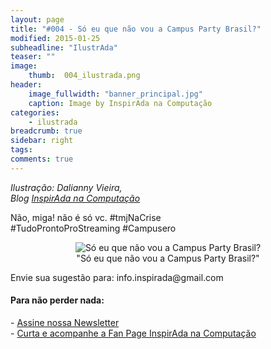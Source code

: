```yaml
---
layout: page
title: "#004 - Só eu que não vou a Campus Party Brasil?"
modified: 2015-01-25
subheadline: "IlustrAda"
teaser: ""
image:
    thumb:  004_ilustrada.png
header:
    image_fullwidth: "banner_principal.jpg"
    caption: Image by InspirAda na Computação
categories:
    - ilustrada
breadcrumb: true
sidebar: right  
tags:
comments: true  
---
```


<p style='font-style:italic;'>Ilustração: Dalianny Vieira, <br />Blog <a href="http://inspiradanacomputacao.com/" target="_blank">InspirAda na Computação</a></p>
<p>Não, miga! não é só vc. #tmjNaCrise <br />
#TudoProntoProStreaming #Campusero</p>
<div align="center">
    <figure>
        <img src="http://inspiradanacomputacao.github.io/images/004_ilustrada.png" alt="Só eu que não vou a Campus Party Brasil?">
        <figcaption>"Só eu que não vou a Campus Party Brasil?"</figcaption>
    </figure>
</div>

<p>Envie sua sugestão para: info.inspirada@gmail.com<p/>

<h4> Para não perder nada: </h4>
<p>
- <a href="http://inspiradanacomputacao.us11.list-manage1.com/subscribe?u=e6a849e909bc803ed73b456c2&id=a85bc7db3b" target="_blank">Assine nossa Newsletter</a> <br />
- <a href="https://www.facebook.com/InspiradaNaComputacao" target="_blank">Curta e acompanhe a Fan Page InspirAda na Computação</a><br />
</p>
